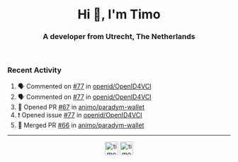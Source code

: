 <h1 align="center">Hi 👋, I'm Timo</h1>
<h3 align="center">A developer from Utrecht, The Netherlands</h3>
<br/>
<!-- https://github.com/rahuldkjain/github-profile-readme-generator --!>

<!--  <p align="left"><img src="https://github-readme-stats.vercel.app/api?username=timoglastra&show_icons=true&count_private=true&" alt="timoglastra" /></p> --!>

<!--
Github language stats
<p align="left"><img src="https://github-readme-stats.vercel.app/api/top-langs/?username=timoglastra&layout=compact" alt="timoglastra" /><p>
-->

<!-- Codestats language stats -->
<!-- <p align="left"><img src="https://codestats-readme.vercel.app/api/top-langs/?username=timoglastra&layout=compact&language_count=12" alt="timoglastra" /><p>    --!>
  
<h3>Recent Activity</h3>

<!--START_SECTION:activity-->
1. 🗣 Commented on [#77](https://github.com/openid/OpenID4VCI/issues/77#issuecomment-1734442821) in [openid/OpenID4VCI](https://github.com/openid/OpenID4VCI)
2. 🗣 Commented on [#77](https://github.com/openid/OpenID4VCI/issues/77#issuecomment-1734440783) in [openid/OpenID4VCI](https://github.com/openid/OpenID4VCI)
3. 💪 Opened PR [#67](https://github.com/animo/paradym-wallet/pull/67) in [animo/paradym-wallet](https://github.com/animo/paradym-wallet)
4. ❗ Opened issue [#77](https://github.com/openid/OpenID4VCI/issues/77) in [openid/OpenID4VCI](https://github.com/openid/OpenID4VCI)
5. 🎉 Merged PR [#66](https://github.com/animo/paradym-wallet/pull/66) in [animo/paradym-wallet](https://github.com/animo/paradym-wallet)
<!--END_SECTION:activity-->

---

<p align="center">
<a href="https://twitter.com/timoglastra" target="blank"><img align="center" src="https://cdn.jsdelivr.net/npm/simple-icons@3.0.1/icons/twitter.svg" alt="timoglastra" height="30" width="30" /></a>
<a href="https://linkedin.com/in/timoglastra" target="blank"><img align="center" src="https://cdn.jsdelivr.net/npm/simple-icons@3.0.1/icons/linkedin.svg" alt="timoglastra" height="30" width="30" /></a>
</p>



